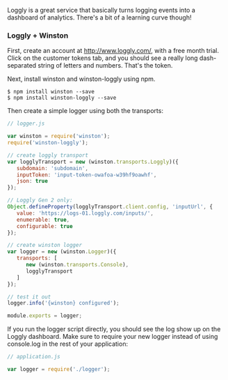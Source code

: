 Loggly is a great service that basically turns logging events into a dashboard of analytics. There's a bit of a learning curve though!

### Loggly + Winston

First, create an account at http://www.loggly.com/, with a free month trial. Click on the customer tokens tab, and you should see a really long dash-separated string of letters and numbers. That's the token.

Next, install winston and winston-loggly using npm.

```
$ npm install winston --save
$ npm install winston-loggly --save
```

Then create a simple logger using both the transports:

```javascript
// logger.js

var winston = require('winston');
require('winston-loggly');

// create loggly transport
var logglyTransport = new (winston.transports.Loggly)({
   subdomain: 'subdomain',
   inputToken: 'input-token-owafoa-w39hf9oawhf',
   json: true
});

// Loggly Gen 2 only:
Object.defineProperty(logglyTransport.client.config, 'inputUrl', {
   value: 'https://logs-01.loggly.com/inputs/',
   enumerable: true,
   configurable: true
});

// create winston logger
var logger = new (winston.Logger)({
   transports: [
      new (winston.transports.Console),
      logglyTransport
   ]
});

// test it out
logger.info('{winston} configured');

module.exports = logger;
```

If you run the logger script directly, you should see the log show up on the Loggly dashboard. Make sure to require your new logger instead of using console.log in the rest of your application:

```javascript
// application.js

var logger = require('./logger');
```
